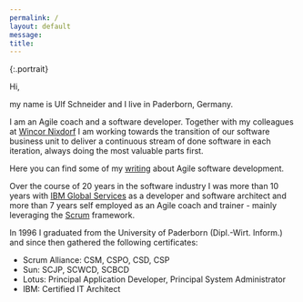 ```yaml
---
permalink: /
layout: default
message: 
title: 
---
```

<div></div>
{:.portrait}

Hi,

my name is Ulf Schneider and I live in Paderborn, Germany. 

I am an Agile coach and a software developer. Together with my colleagues at [Wincor Nixdorf](http://www.wincor-nixdorf.com) I am working towards the transition of our software business unit to deliver a continuous stream of done software in each iteration, always doing the most valuable parts first.

Here you can find some of my [writing]({{site.url}}/know-how) about Agile software development. 

Over the course of 20 years in the software industry I was more than 10 years with [IBM Global Services](http://www.ibm.com) as a developer and software architect and more than 7 years self employed as an Agile coach and trainer - mainly leveraging the [Scrum](http://www.scrumguides.org) framework.

In 1996 I graduated from the University of Paderborn (Dipl.-Wirt. Inform.) and since then gathered the following certificates:

* Scrum Alliance: CSM, CSPO, CSD, CSP
* Sun: SCJP, SCWCD, SCBCD
* Lotus: Principal Application Developer, Principal System Administrator
* IBM: Certified IT Architect
